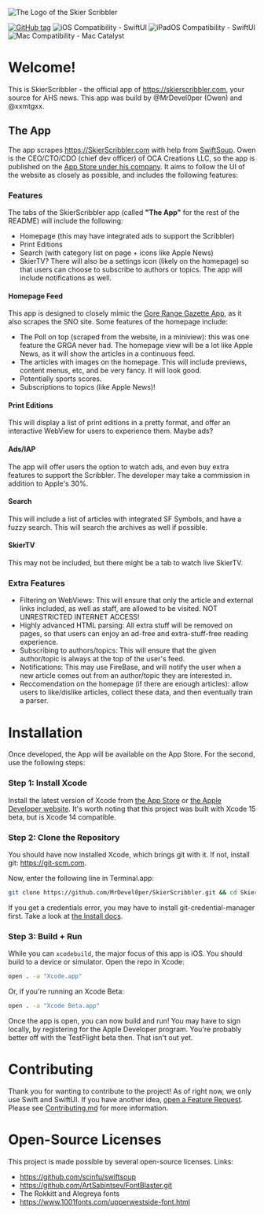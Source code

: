 ![The Logo of the Skier Scribbler](https://skierscribbler.com/wp-content/uploads/2022/05/Website-Header.jpg)
<!-- Tags will go below. This project is built on the latest SwiftUI and Swift, and supports iOS and iPadOS natively with Compatibility for macOS via Mac Catalyst. -->
[![GitHub tag](https://img.shields.io/github/tag/MrDevel0per/SkierScribbler?include_prereleases=&sort=semver)](https://github.com/MrDevel0per/SkierScribbler/releases/)
![iOS Compatibility - SwiftUI](https://img.shields.io/badge/iOS_Compatibility-SwiftUI-white)
![iPadOS Compatibility - SwiftUI](https://img.shields.io/badge/iPadOS_Compatibility-SwiftUI-white)
![Mac Compatibility - Mac Catalyst](https://img.shields.io/badge/macOS_Compatibility-Mac_Catalyst-blue)
# Welcome!
This is SkierScribbler - the official app of https://skierscribbler.com, your source for AHS news. This app was build by @MrDevel0per (Owen) and @xxmtgxx.
## The App
The app scrapes https://SkierScribbler.com with help from [SwiftSoup](https://github.com/scinfu/swiftsoup). Owen is the CEO/CTO/CDO (chief dev officer) of OCA Creations LLC, so the app is published on the [App Store under his company](APP_STORE_LINK_HERE). It aims to follow the UI of the website as closely as possible, and includes the following features:
### Features
The tabs of the SkierScribbler app (called **"The App"** for the rest of the README) will include the following:
- Homepage (this may have integrated ads to support the Scribbler)
- Print Editions
- Search (with category list on page + icons like Apple News)
- SkierTV?
There will also be a settings icon (likely on the homepage) so that users can choose to subscribe to authors or topics. The app will include notifications as well.
#### Homepage Feed
This app is designed to closely mimic the [Gore Range Gazette App](https://github.com/MrDevel0per/Gore-Range-Gazette-App), as it also scrapes the SNO site. Some features of the homepage include:
- The Poll on top (scraped from the website, in a miniview): this was one feature the GRGA never had. The homepage view will be a lot like Apple News, as it will show the articles in a continuous feed.
- The articles with images on the homepage. This will include previews, content menus, etc, and be very fancy. It will look good.
- Potentially sports scores.
- Subscriptions to topics (like Apple News)!
#### Print Editions
This will display a list of print editions in a pretty format, and offer an interactive WebView for users to experience them. Maybe ads?
#### Ads/IAP
The app will offer users the option to watch ads, and even buy extra features to support the Scribbler. The developer may take a commission in addition to Apple's 30%.
#### Search
This will include a list of articles with integrated SF Symbols, and have a fuzzy search. This will search the archives as well if possible.
#### SkierTV
This may not be included, but there might be a tab to watch live SkierTV.
### Extra Features
- Filtering on WebViews: This will ensure that only the article and external links included, as well as staff, are allowed to be visited. NOT UNRESTRICTED INTERNET ACCESS!
- Highly advanced HTML parsing: All extra stuff will be removed on pages, so that users can enjoy an ad-free and extra-stuff-free reading experience.
- Subscribing to authors/topics: This will ensure that the given author/topic is always at the top of the user's feed.
- Notifications: This may use FireBase, and will notify the user when a new article comes out from an author/topic they are interested in.
- Reccomendation on the homepage (if there are enough articles): allow users to like/dislike articles, collect these data, and then eventually train a parser.
# Installation
Once developed, the App will be available on the App Store. For the second, use the following steps:
### Step 1: Install Xcode
Install the latest version of Xcode from [the App Store](https://apps.apple.com/us/app/xcode/id497799835?mt=12) or [the Apple Developer website](https://developer.apple.com/xcode/). It's worth noting that this project was built with Xcode 15 beta, but is Xcode 14 compatible.
### Step 2: Clone the Repository
You should have now installed Xcode, which brings git with it. If not, install git: https://git-scm.com.

Now, enter the following line in Terminal.app:
```sh
git clone https://github.com/MrDevel0per/SkierScribbler.git && cd SkierScribbler
```
If you get a credentials error, you may have to install git-credential-manager first. Take a look at [the Install docs](https://github.com/git-ecosystem/git-credential-manager/blob/release/docs/install.md).
### Step 3: Build + Run
While you can `xcodebuild`, the major focus of this app is iOS. You should build to a device or simulator. Open the repo in Xcode:
```sh
open . -a "Xcode.app"
```
Or, if you're running an Xcode Beta:
```sh
open . -a "Xcode Beta.app"
```
Once the app is open, you can now build and run! You may have to sign locally, by registering for the Apple Developer program. You're probably better off with the TestFlight beta then. That isn't out yet.

# Contributing
Thank you for wanting to contribute to the project! As of right now, we only use Swift and SwiftUI. If you have another idea, [open a Feature Request](https://github.com/MrDevel0per/SkierScribbler/issues/new). Please see [Contributing.md](https://github.com/MrDevel0per/SkierScribbler/Contributing.md) for more information.

# Open-Source Licenses
This project is made possible by several open-source licenses. Links:
- https://github.com/scinfu/swiftsoup
- https://github.com/ArtSabintsev/FontBlaster.git
- The Rokkitt and Alegreya fonts
- https://www.1001fonts.com/upperwestside-font.html